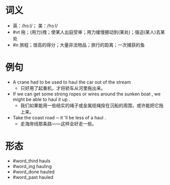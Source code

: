 # 词义
- 英：/hɔːl/； 美：/hɔːl/
- #vt 拖；(用力)拽；使某人出庭受审；用力缓慢挪动到(某处)；强迫(某人)去某处
- #n 旅程；很高的得分；大量非法物品；旅行的距离；一次捕获的鱼
# 例句
- A crane had to be used to haul the car out of the stream
	- 只好用了起重机，才将轿车从河里拖出来。
- If we can get some strong ropes or wires around the sunken boat , we might be able to haul it up .
	- 我们如果能用一些结实的绳子或金属缆绳拴在沉船的周围，或许能把它拖上来。
- Take the coast road ─ it 'll be less of a haul .
	- 走海岸线那条路——这样会好走一些。
# 形态
- #word_third hauls
- #word_ing hauling
- #word_done hauled
- #word_past hauled
